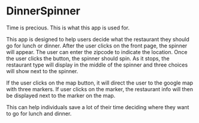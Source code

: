 # DinnerSpinner 

Time is precious. This is what this app is used for.

This app is designed to help users decide what the restaurant they should go for lunch or dinner. After the user clicks on the 
front page, the spinner will appear. The user can enter the zipcode to indicate the location. Once the user clicks the button, the spinner should spin. As it stops, the restaurant type will display in the middle of the spinner and three choices will show 
next to the spinner. 

If the user clicks on the map button, it will direct the user to the google map with three markers. If user clicks on the marker, the restaurant info will then be displayed next to the marker on the map. 

This can help individuals save a lot of their time deciding where they want to go for lunch and dinner.

